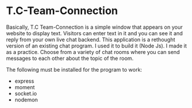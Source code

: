 # T.C-Team-Connection

Basically, T.C Team-Connection is a simple window that appears on your website to display text. Visitors can enter text in it and you can see it and reply from your own live chat backend.
This application is a rethought version of an existing chat program. I used it to build it (Node Js). I made it as a practice.
Choose from a variety of chat rooms where you can send messages to each other about the topic of the room.

The following must be installed for the program to work:

- express
- moment
- socket.io
- nodemon